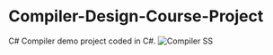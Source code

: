 # Compiler-Design-Course-Project
C# Compiler demo project coded in C#.
![Compiler SS](https://user-images.githubusercontent.com/66659379/131336855-193773f7-ce3f-4191-9856-1cef2ab9f6f4.png)

